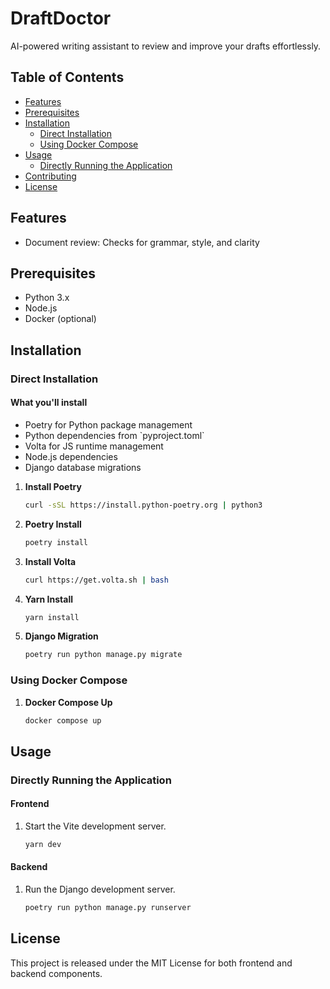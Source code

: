 # DraftDoctor
AI-powered writing assistant to review and improve your drafts effortlessly.

## Table of Contents
- [Features](#features)
- [Prerequisites](#prerequisites)
- [Installation](#installation)
  - [Direct Installation](#direct-installation)
  - [Using Docker Compose](#using-docker-compose)
- [Usage](#usage)
  - [Directly Running the Application](#directly-running-the-application)
- [Contributing](#contributing)
- [License](#license)

## Features
- Document review: Checks for grammar, style, and clarity

## Prerequisites
- Python 3.x
- Node.js
- Docker (optional)

## Installation

### Direct Installation

#### What you'll install
- Poetry for Python package management
- Python dependencies from \`pyproject.toml\`
- Volta for JS runtime management
- Node.js dependencies
- Django database migrations

1. **Install Poetry**
   ```bash
   curl -sSL https://install.python-poetry.org | python3
   ```

2. **Poetry Install**
   ```bash
   poetry install
   ```

3. **Install Volta**
   ```bash
   curl https://get.volta.sh | bash
   ```

4. **Yarn Install**
   ```bash
   yarn install
   ```

5. **Django Migration**
   ```bash
   poetry run python manage.py migrate
   ```

### Using Docker Compose
1. **Docker Compose Up**
   ```bash
   docker compose up
   ```

## Usage

### Directly Running the Application

#### Frontend
1. Start the Vite development server.
   ```bash
   yarn dev
   ```

#### Backend
1. Run the Django development server.
   ```bash
   poetry run python manage.py runserver
   ```

## License

This project is released under the MIT License for both frontend and backend components.